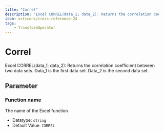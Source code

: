```yaml
---
title: "Correl"
description: "Excel CORREL(data_1; data_2): Returns the correlation coefficient between two data sets. Data_1 is the first data set. Data_2 is the second data set."
icon: octicons/cross-reference-24
tags: 
    - TransformOperator
---
```

# Correl
<!-- This file was generated - DO NOT CHANGE IT MANUALLY -->



Excel CORREL(data_1; data_2): Returns the correlation coefficient between two data sets. Data_1 is the first data set. Data_2 is the second data set.

## Parameter

### Function name

The name of the Excel function

- Datatype: `string`
- Default Value: `CORREL`



